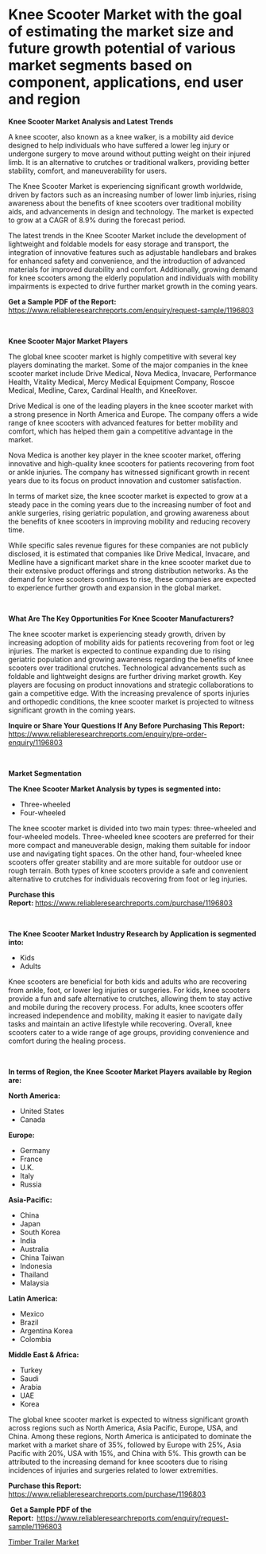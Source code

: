 <p><h1>Knee Scooter Market with the goal of estimating the market size and future growth potential of various market segments based on component, applications, end user and region</h1></p><p><strong>Knee Scooter Market Analysis and Latest Trends</strong></p>
<p><p>A knee scooter, also known as a knee walker, is a mobility aid device designed to help individuals who have suffered a lower leg injury or undergone surgery to move around without putting weight on their injured limb. It is an alternative to crutches or traditional walkers, providing better stability, comfort, and maneuverability for users.</p><p>The Knee Scooter Market is experiencing significant growth worldwide, driven by factors such as an increasing number of lower limb injuries, rising awareness about the benefits of knee scooters over traditional mobility aids, and advancements in design and technology. The market is expected to grow at a CAGR of 8.9% during the forecast period.</p><p>The latest trends in the Knee Scooter Market include the development of lightweight and foldable models for easy storage and transport, the integration of innovative features such as adjustable handlebars and brakes for enhanced safety and convenience, and the introduction of advanced materials for improved durability and comfort. Additionally, growing demand for knee scooters among the elderly population and individuals with mobility impairments is expected to drive further market growth in the coming years.</p></p>
<p><strong>Get a Sample PDF of the Report:&nbsp;</strong> <a href="https://www.reliableresearchreports.com/enquiry/request-sample/1196803">https://www.reliableresearchreports.com/enquiry/request-sample/1196803</a></p>
<p>&nbsp;</p>
<p><strong>Knee Scooter Major Market Players</strong></p>
<p><p>The global knee scooter market is highly competitive with several key players dominating the market. Some of the major companies in the knee scooter market include Drive Medical, Nova Medica, Invacare, Performance Health, Vitality Medical, Mercy Medical Equipment Company, Roscoe Medical, Medline, Carex, Cardinal Health, and KneeRover.</p><p>Drive Medical is one of the leading players in the knee scooter market with a strong presence in North America and Europe. The company offers a wide range of knee scooters with advanced features for better mobility and comfort, which has helped them gain a competitive advantage in the market.</p><p>Nova Medica is another key player in the knee scooter market, offering innovative and high-quality knee scooters for patients recovering from foot or ankle injuries. The company has witnessed significant growth in recent years due to its focus on product innovation and customer satisfaction.</p><p>In terms of market size, the knee scooter market is expected to grow at a steady pace in the coming years due to the increasing number of foot and ankle surgeries, rising geriatric population, and growing awareness about the benefits of knee scooters in improving mobility and reducing recovery time.</p><p>While specific sales revenue figures for these companies are not publicly disclosed, it is estimated that companies like Drive Medical, Invacare, and Medline have a significant market share in the knee scooter market due to their extensive product offerings and strong distribution networks. As the demand for knee scooters continues to rise, these companies are expected to experience further growth and expansion in the global market.</p></p>
<p>&nbsp;</p>
<p><strong>What Are The Key Opportunities For Knee Scooter Manufacturers?</strong></p>
<p><p>The knee scooter market is experiencing steady growth, driven by increasing adoption of mobility aids for patients recovering from foot or leg injuries. The market is expected to continue expanding due to rising geriatric population and growing awareness regarding the benefits of knee scooters over traditional crutches. Technological advancements such as foldable and lightweight designs are further driving market growth. Key players are focusing on product innovations and strategic collaborations to gain a competitive edge. With the increasing prevalence of sports injuries and orthopedic conditions, the knee scooter market is projected to witness significant growth in the coming years.</p></p>
<p><strong>Inquire or Share Your Questions If Any Before Purchasing This Report:</strong> <a href="https://www.reliableresearchreports.com/enquiry/pre-order-enquiry/1196803">https://www.reliableresearchreports.com/enquiry/pre-order-enquiry/1196803</a></p>
<p>&nbsp;</p>
<p><strong>Market Segmentation</strong></p>
<p><strong>The Knee Scooter Market Analysis by types is segmented into:</strong></p>
<p><ul><li>Three-wheeled</li><li>Four-wheeled</li></ul></p>
<p><p>The knee scooter market is divided into two main types: three-wheeled and four-wheeled models. Three-wheeled knee scooters are preferred for their more compact and maneuverable design, making them suitable for indoor use and navigating tight spaces. On the other hand, four-wheeled knee scooters offer greater stability and are more suitable for outdoor use or rough terrain. Both types of knee scooters provide a safe and convenient alternative to crutches for individuals recovering from foot or leg injuries.</p></p>
<p><strong>Purchase this Report:&nbsp;</strong><a href="https://www.reliableresearchreports.com/purchase/1196803">https://www.reliableresearchreports.com/purchase/1196803</a></p>
<p>&nbsp;</p>
<p><strong>The Knee Scooter Market Industry Research by Application is segmented into:</strong></p>
<p><ul><li>Kids</li><li>Adults</li></ul></p>
<p><p>Knee scooters are beneficial for both kids and adults who are recovering from ankle, foot, or lower leg injuries or surgeries. For kids, knee scooters provide a fun and safe alternative to crutches, allowing them to stay active and mobile during the recovery process. For adults, knee scooters offer increased independence and mobility, making it easier to navigate daily tasks and maintain an active lifestyle while recovering. Overall, knee scooters cater to a wide range of age groups, providing convenience and comfort during the healing process.</p></p>
<p>&nbsp;</p>
<p><strong>In terms of Region, the Knee Scooter Market Players available by Region are:</strong></p>
<p>
    <p> <strong> North America: </strong>
        <ul>
            <li>United States</li>
            <li>Canada</li>
        </ul>
        </p> 
    <p> <strong> Europe: </strong>
        <ul>
            <li>Germany</li>
            <li>France</li>
            <li>U.K.</li>
            <li>Italy</li>
            <li>Russia</li>
        </ul>
        </p> 
    <p> <strong> Asia-Pacific: </strong>
        <ul>
            <li>China</li>
            <li>Japan</li>
            <li>South Korea</li>
            <li>India</li>
            <li>Australia</li>
            <li>China Taiwan</li>
            <li>Indonesia</li>
            <li>Thailand</li>
            <li>Malaysia</li>
        </ul>
        </p> 
    <p> <strong> Latin America: </strong>
        <ul>
            <li>Mexico</li>
            <li>Brazil</li>
            <li>Argentina Korea</li>
            <li>Colombia</li>
        </ul>
        </p> 
    <p> <strong> Middle East & Africa: </strong>
        <ul>
            <li>Turkey</li>
            <li>Saudi</li>
            <li>Arabia</li>
            <li>UAE</li>
            <li>Korea</li>
        </ul>
    </p>
    </p>
<p><p>The global knee scooter market is expected to witness significant growth across regions such as North America, Asia Pacific, Europe, USA, and China. Among these regions, North America is anticipated to dominate the market with a market share of 35%, followed by Europe with 25%, Asia Pacific with 20%, USA with 15%, and China with 5%. This growth can be attributed to the increasing demand for knee scooters due to rising incidences of injuries and surgeries related to lower extremities.</p></p>
<p><strong>Purchase this Report: </strong><a href="https://www.reliableresearchreports.com/purchase/1196803">https://www.reliableresearchreports.com/purchase/1196803</a></p>
<p>&nbsp;<strong>Get a Sample PDF of the Report:&nbsp;&nbsp;</strong><a href="https://www.reliableresearchreports.com/enquiry/request-sample/1196803">https://www.reliableresearchreports.com/enquiry/request-sample/1196803</a></p>
<p><strong></strong></p>
<p><p><a href="https://artistic-helicopter-ca9.notion.site/Timber-Trailer-Market-Research-Report-The-Key-To-Successful-Business-Strategy-Forecasted-for-Period-a306c866d6474a0d8841b8fe1afe1f80">Timber Trailer Market</a></p></p>